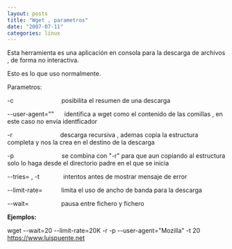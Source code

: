 ```yaml
---
layout: posts
title: "Wget , parametros"
date: "2007-07-11"
categories: linux
---
```


Esta herramienta es una aplicación en consola para la descarga de archivos , de forma no interactiva.

Esto es lo que uso normalmente.

Parametros:

\-c                            posibilita el resumen de una descarga

\--user-agent=""      identifica a wget como el contenido de las comillas , en este caso no envía identficador

\-r                            descarga recursiva , ademas copia la estructura completa y nos la crea en el destino de la descarga

\-p                            se combina con "-r" para que aun copiando al estructura solo lo haga desde el directorio padre en el que se inicia

\--tries= , -t              intentos antes de mostrar mensaje de error

\--limit-rate=           limita el uso de ancho de banda para la descarga

\--wait=                   pausa entre fichero y fichero

**Ejemplos:** 

wget --wait=20 --limit-rate=20K -r -p --user-agent="Mozilla" -t 20 https://www.luispuente.net
